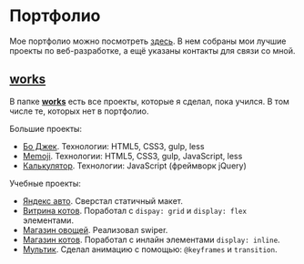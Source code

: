 # Портфолио

Мое портфолио можно посмотреть [здесь](https://gh-time.github.io/Portfolio/). В нем собраны мои лучшие проекты по веб-разработке, а ещё указаны контакты для связи со мной.

## [works](works)

В папке [**works**](works) есть все проекты, которые я сделал, пока учился. В том числе те, которых нет в портфолио.
 
Большие проекты:
- [Бо Джек](works/Yandex/task1). Технологии: HTML5, CSS3, gulp, less
- [Memoji](works/CourseraFinalProject). Технологии: HTML5, CSS3, gulp, JavaScript, less
- [Калькулятор](works/Calculator). Технологии: JavaScript (фреймворк jQuery)

Учебные проекты:
- [Яндекс авто](works/Yandex_auto). Сверстал статичный макет.
- [Витрина котов](works/catsShowcase). Поработал с `dispay: grid` и `display: flex` элементами.
- [Магазин овощей](works/Vegetable_shop). Реализовал swiper.
- [Магазин котов](works/Cat_shop). Поработал с инлайн элементами `display: inline`.
- [Мультик](works/Cartoon). Сделал анимацию с помощью: `@keyframes` и `transition`.

